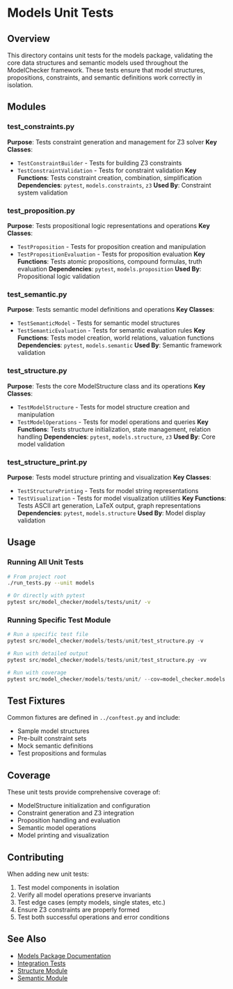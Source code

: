 # Models Unit Tests

## Overview

This directory contains unit tests for the models package, validating the core data structures and semantic models used throughout the ModelChecker framework. These tests ensure that model structures, propositions, constraints, and semantic definitions work correctly in isolation.

## Modules

### test_constraints.py
**Purpose**: Tests constraint generation and management for Z3 solver
**Key Classes**: 
- `TestConstraintBuilder` - Tests for building Z3 constraints
- `TestConstraintValidation` - Tests for constraint validation
**Key Functions**: Tests constraint creation, combination, simplification
**Dependencies**: `pytest`, `models.constraints`, `z3`
**Used By**: Constraint system validation

### test_proposition.py
**Purpose**: Tests propositional logic representations and operations
**Key Classes**: 
- `TestProposition` - Tests for proposition creation and manipulation
- `TestPropositionEvaluation` - Tests for proposition evaluation
**Key Functions**: Tests atomic propositions, compound formulas, truth evaluation
**Dependencies**: `pytest`, `models.proposition`
**Used By**: Propositional logic validation

### test_semantic.py
**Purpose**: Tests semantic model definitions and operations
**Key Classes**: 
- `TestSemanticModel` - Tests for semantic model structures
- `TestSemanticEvaluation` - Tests for semantic evaluation rules
**Key Functions**: Tests model creation, world relations, valuation functions
**Dependencies**: `pytest`, `models.semantic`
**Used By**: Semantic framework validation

### test_structure.py
**Purpose**: Tests the core ModelStructure class and its operations
**Key Classes**: 
- `TestModelStructure` - Tests for model structure creation and manipulation
- `TestModelOperations` - Tests for model operations and queries
**Key Functions**: Tests structure initialization, state management, relation handling
**Dependencies**: `pytest`, `models.structure`, `z3`
**Used By**: Core model validation

### test_structure_print.py
**Purpose**: Tests model structure printing and visualization
**Key Classes**: 
- `TestStructurePrinting` - Tests for model string representations
- `TestVisualization` - Tests for model visualization utilities
**Key Functions**: Tests ASCII art generation, LaTeX output, graph representations
**Dependencies**: `pytest`, `models.structure`
**Used By**: Model display validation

## Usage

### Running All Unit Tests
```bash
# From project root
./run_tests.py --unit models

# Or directly with pytest
pytest src/model_checker/models/tests/unit/ -v
```

### Running Specific Test Module
```python
# Run a specific test file
pytest src/model_checker/models/tests/unit/test_structure.py -v

# Run with detailed output
pytest src/model_checker/models/tests/unit/test_structure.py -vv

# Run with coverage
pytest src/model_checker/models/tests/unit/ --cov=model_checker.models
```

## Test Fixtures

Common fixtures are defined in `../conftest.py` and include:
- Sample model structures
- Pre-built constraint sets
- Mock semantic definitions
- Test propositions and formulas

## Coverage

These unit tests provide comprehensive coverage of:
- ModelStructure initialization and configuration
- Constraint generation and Z3 integration
- Proposition handling and evaluation
- Semantic model operations
- Model printing and visualization

## Contributing

When adding new unit tests:
1. Test model components in isolation
2. Verify all model operations preserve invariants
3. Test edge cases (empty models, single states, etc.)
4. Ensure Z3 constraints are properly formed
5. Test both successful operations and error conditions

## See Also

- [Models Package Documentation](../../README.md)
- [Integration Tests](../integration/README.md)
- [Structure Module](../../structure.py)
- [Semantic Module](../../semantic.py)